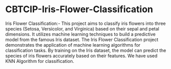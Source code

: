 # CBTCIP-Iris-Flower-Classification

Iris Flower Classification:-
This project aims to classify iris flowers into three species (Setosa, Versicolor, and Virginica) based on their sepal and petal dimensions. It utilizes machine learning techniques to build a predictive model from the famous Iris dataset.
The Iris Flower Classification project demonstrates the application of machine learning algorithms for classification tasks. By training on the Iris dataset, the model can predict the species of iris flowers accurately based on their features.
We have used KNN Algorithm for classification.
